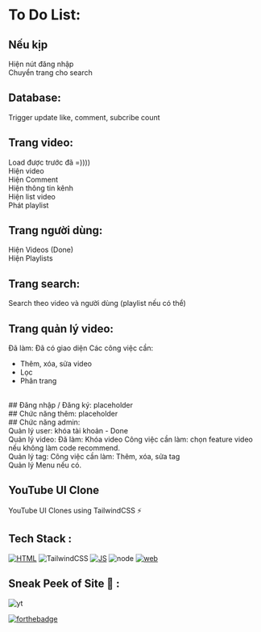# To Do List:
## Nếu kịp
Hiện nút đăng nhập<br>
Chuyển trang cho search<br>
## Database:
Trigger update like, comment, subcribe count<br>
## Trang video:
Load được trước đã =))))<br>
Hiện video <br>
Hiện Comment <br>
Hiện thông tin kênh <br>
Hiện list video <br>
Phát playlist <br>
## Trang người dùng:
Hiện Videos (Done)<br>
Hiện Playlists<br>
## Trang search:
Search theo video và người dùng (playlist nếu có thể)<br>
## Trang quản lý video:
Đã làm: Đã có giao diện
Các công việc cần: 
+ Thêm, xóa, sửa video
+ Lọc
+ Phân trang 
<br>
## Đăng nhập / Đăng ký:
placeholder<br>
## Chức năng thêm:
placeholder<br>
## Chức năng admin:<br>
Quản lý user: khóa tài khoản - Done
<br>
Quản lý video:
Đã làm: Khóa video 
Công việc cần làm: chọn feature video nếu không làm code recommend.
<br>
Quản lý tag:
Công việc cần làm: Thêm, xóa, sửa tag
<br>
Quản lý Menu nếu có.<br>

## YouTube UI Clone
YouTube UI Clones using TailwindCSS ⚡

## Tech Stack :
[![HTML](https://img.shields.io/badge/html5%20-%23E34F26.svg?&style=for-the-badge&logo=html5&logoColor=white)](https://github.com/jigar-sable/Web-UI-Clones/search?l=html)
![TailwindCSS](https://img.shields.io/badge/Tailwind_CSS-38B2AC?style=for-the-badge&logo=tailwind-css&logoColor=white)
[![JS](https://img.shields.io/badge/javascript%20-%23323330.svg?&style=for-the-badge&logo=javascript&logoColor=%23F7DF1E)](https://github.com/jigar-sable/Web-UI-Clones/search?l=javascript)
![node](https://img.shields.io/badge/Node.js-43853D?style=for-the-badge&logo=node.js&logoColor=white)
[![web](https://img.shields.io/badge/Netlify-00C7B7?style=for-the-badge&logo=netlify&logoColor=white)](https://youtubewebui.netlify.app)

## Sneak Peek of Site 🙈 :
![yt](https://user-images.githubusercontent.com/64949957/130904281-073b7a9b-2a88-4e29-a5d2-551f97465f33.PNG)


[![forthebadge](https://forthebadge.com/images/badges/built-with-love.svg)](https://forthebadge.com)
